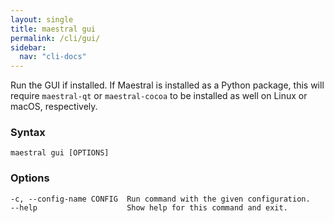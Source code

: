 ```yaml
---
layout: single
title: maestral gui
permalink: /cli/gui/
sidebar:
  nav: "cli-docs"
---
```


Run the GUI if installed. If Maestral is installed as a Python package, this will require
`maestral-qt` or `maestral-cocoa` to be installed as well on Linux or macOS, respectively.

### Syntax

```
maestral gui [OPTIONS]
```

### Options

```
-c, --config-name CONFIG  Run command with the given configuration.
--help                    Show help for this command and exit.
```
